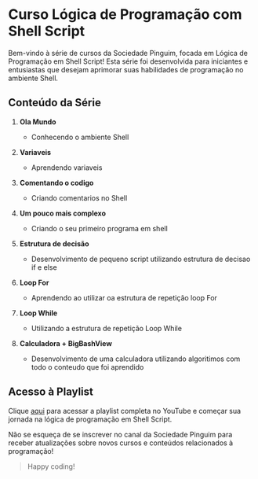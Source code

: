 

#  Curso Lógica de Programação com Shell Script

Bem-vindo à série de cursos da Sociedade Pinguim, focada em Lógica de Programação em Shell Script! Esta série foi desenvolvida para iniciantes e entusiastas que desejam aprimorar suas habilidades de programação no ambiente Shell.

## Conteúdo da Série

1. **Ola Mundo**
   - Conhecendo o ambiente Shell
   

2. **Variaveis**
   - Aprendendo variaveis
     
3. **Comentando o codigo**
   - Criando comentarios no Shell
   

4. **Um pouco mais complexo**
   - Criando o seu primeiro programa em shell
   

5. **Estrutura de decisão**
   - Desenvolvimento de pequeno script utilizando estrutura de decisao if e else
  
6. **Loop For**
   - Aprendendo ao utilizar oa estrutura de repetição loop For
     
7. **Loop While**
   - Utilizando a estrutura de repetição Loop While
     
8. **Calculadora + BigBashView**
   - Desenvolvimento de uma calculadora  utilizando algoritimos com todo o conteudo que foi aprendido 
  


## Acesso à Playlist

Clique [aqui](https://www.youtube.com/watch?v=5tiW6gAQ6BQ&list=PLJfKrKfGUdOfhiuUcbob2eE7DNjQ8mAdy) para acessar a playlist completa no YouTube e começar sua jornada na lógica de programação em Shell Script.

Não se esqueça de se inscrever no canal da Sociedade Pinguim para receber atualizações sobre novos cursos e conteúdos relacionados à programação!

> Happy coding!
